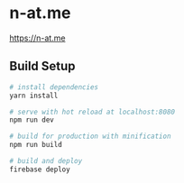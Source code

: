# n-at.me

https://n-at.me

## Build Setup

``` bash
# install dependencies
yarn install

# serve with hot reload at localhost:8080
npm run dev

# build for production with minification
npm run build

# build and deploy
firebase deploy
```